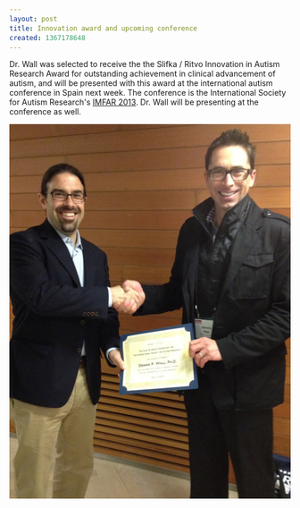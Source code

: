 ```yaml
---
layout: post
title: Innovation award and upcoming conference
created: 1367178648
---
```

Dr. Wall was selected to receive the the Slifka / Ritvo Innovation in Autism Research Award for outstanding achievement in clinical advancement of autism, and will be presented with this award at the international autism conference in Spain next week. The conference is the International Society for Autism Research's <a href="http://www.autism-insar.org/imfar-annual-meeting/imfar-2013">IMFAR 2013</a>. Dr. Wall will be presenting at the conference as well.

<img src="/assets/images/news/awardrecipient.jpg">
